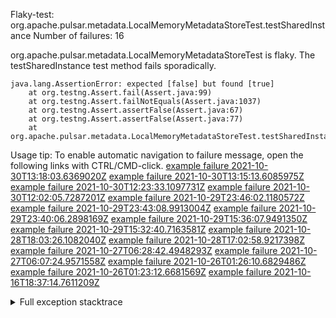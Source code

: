         
Flaky-test: org.apache.pulsar.metadata.LocalMemoryMetadataStoreTest.testSharedInstance
Number of failures: 16

org.apache.pulsar.metadata.LocalMemoryMetadataStoreTest is flaky. The testSharedInstance test method fails sporadically.

```
java.lang.AssertionError: expected [false] but found [true]
	at org.testng.Assert.fail(Assert.java:99)
	at org.testng.Assert.failNotEquals(Assert.java:1037)
	at org.testng.Assert.assertFalse(Assert.java:67)
	at org.testng.Assert.assertFalse(Assert.java:77)
	at org.apache.pulsar.metadata.LocalMemoryMetadataStoreTest.testSharedInstance(LocalMemoryMetadataStoreTest.java:87)
```

Usage tip: To enable automatic navigation to failure message, open the following links with CTRL/CMD-click.
[example failure 2021-10-30T13:18:03.6369020Z](https://github.com/apache/pulsar/runs/4055188833?check_suite_focus=true?check_suite_focus=true#step:8:3112)
[example failure 2021-10-30T13:15:13.6085975Z](https://github.com/apache/pulsar/runs/4055188833?check_suite_focus=true?check_suite_focus=true#step:8:1424)
[example failure 2021-10-30T12:23:33.1097731Z](https://github.com/apache/pulsar/runs/4054904980?check_suite_focus=true?check_suite_focus=true#step:8:8409)
[example failure 2021-10-30T12:02:05.7287201Z](https://github.com/apache/pulsar/runs/4054904980?check_suite_focus=true?check_suite_focus=true#step:8:1440)
[example failure 2021-10-29T23:46:02.1180572Z](https://github.com/apache/pulsar/runs/4052232475?check_suite_focus=true?check_suite_focus=true#step:8:4654)
[example failure 2021-10-29T23:43:08.9913004Z](https://github.com/apache/pulsar/runs/4052232475?check_suite_focus=true?check_suite_focus=true#step:8:3042)
[example failure 2021-10-29T23:40:06.2898169Z](https://github.com/apache/pulsar/runs/4052232475?check_suite_focus=true?check_suite_focus=true#step:8:1430)
[example failure 2021-10-29T15:36:07.9491350Z](https://github.com/apache/pulsar/runs/4048378966?check_suite_focus=true?check_suite_focus=true#step:8:3058)
[example failure 2021-10-29T15:32:40.7163581Z](https://github.com/apache/pulsar/runs/4048378966?check_suite_focus=true?check_suite_focus=true#step:8:1446)
[example failure 2021-10-28T18:03:26.1082040Z](https://github.com/apache/pulsar/runs/4037997562?check_suite_focus=true?check_suite_focus=true#step:8:6785)
[example failure 2021-10-28T17:02:58.9217398Z](https://github.com/apache/pulsar/runs/4037573281?check_suite_focus=true?check_suite_focus=true#step:8:1446)
[example failure 2021-10-27T06:28:42.4948293Z](https://github.com/apache/pulsar/runs/4018551001?check_suite_focus=true?check_suite_focus=true#step:8:8515)
[example failure 2021-10-27T06:07:24.9571558Z](https://github.com/apache/pulsar/runs/4018551001?check_suite_focus=true?check_suite_focus=true#step:8:1428)
[example failure 2021-10-26T01:26:10.6829486Z](https://github.com/apache/pulsar/runs/4004149303?check_suite_focus=true?check_suite_focus=true#step:8:8423)
[example failure 2021-10-26T01:23:12.6681569Z](https://github.com/apache/pulsar/runs/4004149303?check_suite_focus=true?check_suite_focus=true#step:8:6795)
[example failure 2021-10-16T18:37:14.7611209Z](https://github.com/apache/pulsar/runs/3915265490?check_suite_focus=true?check_suite_focus=true#step:8:1424)


<details>
<summary>Full exception stacktrace</summary>
<code><pre>
java.lang.AssertionError: expected [false] but found [true]
	at org.testng.Assert.fail(Assert.java:99)
	at org.testng.Assert.failNotEquals(Assert.java:1037)
	at org.testng.Assert.assertFalse(Assert.java:67)
	at org.testng.Assert.assertFalse(Assert.java:77)
	at org.apache.pulsar.metadata.LocalMemoryMetadataStoreTest.testSharedInstance(LocalMemoryMetadataStoreTest.java:87)
	at java.base/jdk.internal.reflect.NativeMethodAccessorImpl.invoke0(Native Method)
	at java.base/jdk.internal.reflect.NativeMethodAccessorImpl.invoke(NativeMethodAccessorImpl.java:62)
	at java.base/jdk.internal.reflect.DelegatingMethodAccessorImpl.invoke(DelegatingMethodAccessorImpl.java:43)
	at java.base/java.lang.reflect.Method.invoke(Method.java:566)
	at org.testng.internal.MethodInvocationHelper.invokeMethod(MethodInvocationHelper.java:132)
	at org.testng.internal.InvokeMethodRunnable.runOne(InvokeMethodRunnable.java:45)
	at org.testng.internal.InvokeMethodRunnable.call(InvokeMethodRunnable.java:73)
	at org.testng.internal.InvokeMethodRunnable.call(InvokeMethodRunnable.java:11)
	at java.base/java.util.concurrent.FutureTask.run(FutureTask.java:264)
	at java.base/java.util.concurrent.ThreadPoolExecutor.runWorker(ThreadPoolExecutor.java:1128)
	at java.base/java.util.concurrent.ThreadPoolExecutor$Worker.run(ThreadPoolExecutor.java:628)
	at java.base/java.lang.Thread.run(Thread.java:829)

</pre></code>
</details>

